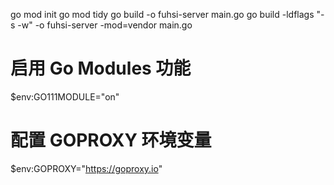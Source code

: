 go mod init
go mod tidy
go build -o fuhsi-server main.go
go build -ldflags "-s -w" -o fuhsi-server -mod=vendor main.go

# 启用 Go Modules 功能
$env:GO111MODULE="on"
# 配置 GOPROXY 环境变量
$env:GOPROXY="https://goproxy.io"

